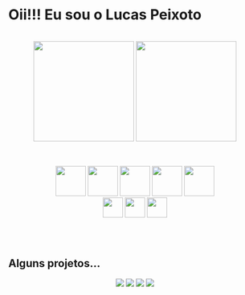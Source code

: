 
<h1>Oii!!! Eu sou o Lucas Peixoto</h1><br/>

<div align="center">
  <img height="200em" src="https://github-readme-stats.vercel.app/api?username=LucasPeixotg&&count_private=true&hide_rank=true&theme=dark&show_icons=true"/>
  <img height="200em" height="100%" src="https://github-readme-stats.vercel.app/api/top-langs/?username=LucasPeixotg&theme=dark"/>
</div>

<br/>

##

<div align="center">
  <img height="60" src="https://cdn.jsdelivr.net/gh/devicons/devicon/icons/python/python-original.svg" />
  <img height="60" src="https://cdn.jsdelivr.net/gh/devicons/devicon/icons/mongodb/mongodb-plain-wordmark.svg" />
  <img height="60" src="https://cdn.jsdelivr.net/gh/devicons/devicon/icons/nodejs/nodejs-original.svg" />
  <img height="60" src="https://cdn.jsdelivr.net/gh/devicons/devicon/icons/express/express-original.svg" /> 
  <img height="60" src="https://cdn.jsdelivr.net/gh/devicons/devicon/icons/react/react-original.svg" />
</div>
<div align="center">
  <img height="40" src="https://cdn.jsdelivr.net/gh/devicons/devicon/icons/javascript/javascript-original.svg" />
  <img height="40" src="https://cdn.jsdelivr.net/gh/devicons/devicon/icons/html5/html5-original.svg" />
  <img height="40" src="https://cdn.jsdelivr.net/gh/devicons/devicon/icons/css3/css3-original.svg" />
</div>

##

<br/>

<h2>Alguns projetos...</h2>
<div align="center">
  <a target="_blank" href="https://github.com/LucasPeixotg/asteroidsMultiplayer"><img src="https://github-readme-stats.vercel.app/api/pin/?username=LucasPeixotg&repo=asteroidsMultiplayer&theme=dark"/></a>
  <a target="_blank" href="https://github.com/LucasPeixotg/genius"><img src="https://github-readme-stats.vercel.app/api/pin/?username=LucasPeixotg&repo=genius&theme=dark"/></a>
  <a target="_blank" href="https://github.com/LucasPeixotg/aStarPathfinding"><img src="https://github-readme-stats.vercel.app/api/pin/?username=LucasPeixotg&repo=aStarPathfinding&theme=dark"/></a>
  <a target="_blank" href="https://github.com/LucasPeixotg/taskist"><img src="https://github-readme-stats.vercel.app/api/pin/?username=LucasPeixotg&repo=taskist&theme=dark"/></a>
  
  
</div>
  
